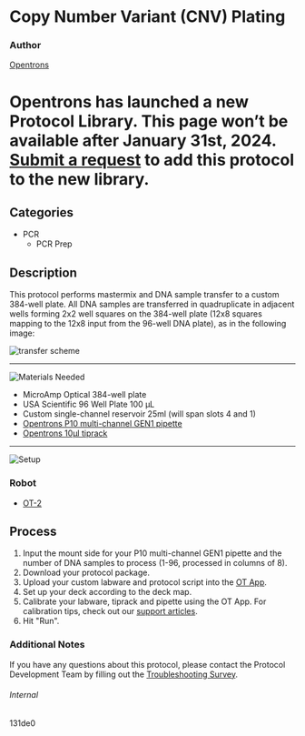 # Copy Number Variant (CNV) Plating

### Author
[Opentrons](https://opentrons.com/)


# Opentrons has launched a new Protocol Library. This page won’t be available after January 31st, 2024. [Submit a request](https://docs.google.com/forms/d/e/1FAIpQLSdYYp9QCKow4nn0KlCVsMS3HX0eJ0N9O7-erajKvcpT0lWbSg/viewform) to add this protocol to the new library.

## Categories
*  PCR
	* PCR Prep

## Description
This protocol performs mastermix and DNA sample transfer to a custom 384-well plate. All DNA samples are transferred in quadruplicate in adjacent wells forming 2x2 well squares on the 384-well plate (12x8 squares mapping to the 12x8 input from the 96-well DNA plate), as in the following image:  

![transfer scheme](https://opentrons-protocol-library-website.s3.amazonaws.com/custom-README-images/131de0/transfer_scheme.png)

---
![Materials Needed](https://s3.amazonaws.com/opentrons-protocol-library-website/custom-README-images/001-General+Headings/materials.png)

* MicroAmp Optical 384-well plate
* USA Scientific 96 Well Plate 100 µL
* Custom single-channel reservoir 25ml (will span slots 4 and 1)
* [Opentrons P10 multi-channel GEN1 pipette](https://shop.opentrons.com/collections/ot-2-pipettes/products/8-channel-electronic-pipette?variant=5984202489885)
* [Opentrons 10µl tiprack](https://shop.opentrons.com/collections/opentrons-tips/products/opentrons-10ul-tips)

---
![Setup](https://s3.amazonaws.com/opentrons-protocol-library-website/custom-README-images/001-General+Headings/Setup.png)

### Robot
* [OT-2](https://opentrons.com/ot-2)

## Process
1. Input the mount side for your P10 multi-channel GEN1 pipette and the number of DNA samples to process (1-96, processed in columns of 8).
2. Download your protocol package.
3. Upload your custom labware and protocol script into the [OT App](https://opentrons.com/ot-app).
4. Set up your deck according to the deck map.
5. Calibrate your labware, tiprack and pipette using the OT App. For calibration tips, check out our [support articles](https://support.opentrons.com/en/collections/1559720-guide-for-getting-started-with-the-ot-2).
6. Hit "Run".

### Additional Notes
If you have any questions about this protocol, please contact the Protocol Development Team by filling out the [Troubleshooting Survey](https://protocol-troubleshooting.paperform.co/).

###### Internal
131de0
